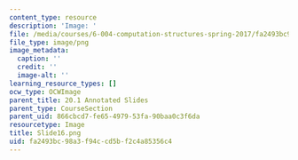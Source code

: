 ```yaml
---
content_type: resource
description: 'Image: '
file: /media/courses/6-004-computation-structures-spring-2017/fa2493bc98a3f94ccd5bf2c4a85356c4_Slide16.png
file_type: image/png
image_metadata:
  caption: ''
  credit: ''
  image-alt: ''
learning_resource_types: []
ocw_type: OCWImage
parent_title: 20.1 Annotated Slides
parent_type: CourseSection
parent_uid: 866cbcd7-fe65-4979-53fa-90baa0c3f6da
resourcetype: Image
title: Slide16.png
uid: fa2493bc-98a3-f94c-cd5b-f2c4a85356c4
---
```

